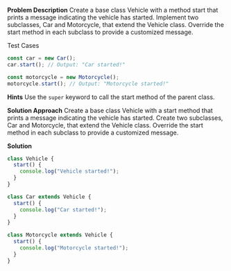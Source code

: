 **Problem Description**
Create a base class Vehicle with a method start that prints a message indicating the vehicle has started. Implement two subclasses, Car and Motorcycle, that extend the Vehicle class. Override the start method in each subclass to provide a customized message.

Test Cases

```javascript
const car = new Car();
car.start(); // Output: "Car started!"

const motorcycle = new Motorcycle();
motorcycle.start(); // Output: "Motorcycle started!"
```

**Hints**
Use the `super` keyword to call the start method of the parent class.

**Solution Approach**
Create a base class Vehicle with a start method that prints a message indicating the vehicle has started.
Create two subclasses, Car and Motorcycle, that extend the Vehicle class.
Override the start method in each subclass to provide a customized message.

**Solution**

```javascript
class Vehicle {
  start() {
    console.log("Vehicle started!");
  }
}

class Car extends Vehicle {
  start() {
    console.log("Car started!");
  }
}

class Motorcycle extends Vehicle {
  start() {
    console.log("Motorcycle started!");
  }
}
```
